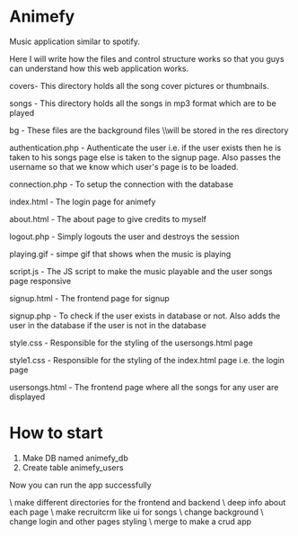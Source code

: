 # Animefy

Music application similar to spotify.

Here I will write how the files and control structure works so that you guys can understand how this web application works.

covers- This directory holds all the song cover pictures or thumbnails.

songs - This directory holds all the songs in mp3 format which are to be played

bg - These files are the background files
\\\\will be stored in the res directory


authentication.php - Authenticate the user i.e. if the user exists then he is taken to his songs page else is taken to the signup page. Also passes the username so that we know which user's page is to be loaded.

connection.php - To setup the connection with the database

index.html - The login page for animefy

about.html - The about page to give credits to myself

logout.php - Simply logouts the user and destroys the session

playing.gif - simpe gif that shows when the music is playing

script.js - The JS script to make the music playable and the user songs page responsive

signup.html - The frontend page for signup

signup.php - To check if the user exists in database or not. Also adds the user in the database if the user is not in the database

style.css - Responsible for the styling of the usersongs.html page

style1.css - Responsible for the styling of the index.html page i.e. the login page

usersongs.html - The frontend page where all the songs for any user are displayed

# How to start

1. Make DB named animefy_db
2. Create table animefy_users

Now you can run the app successfully



\ make different directories for the frontend and backend
\ deep info about each page
\ make recruitcrm like ui for songs
\ change background
\ change login and other pages styling
\ merge to make a crud app